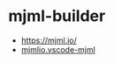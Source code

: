 # mjml-builder

- https://mjml.io/
- [mjmlio.vscode-mjml](https://marketplace.visualstudio.com/items?itemName=mjmlio.vscode-mjml)
